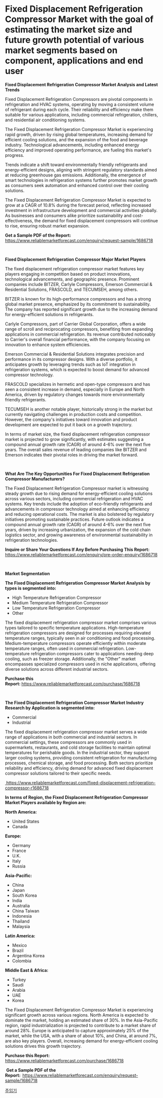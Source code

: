 <p><h1>Fixed Displacement Refrigeration Compressor Market with the goal of estimating the market size and future growth potential of various market segments based on component, applications and end user</h1></p><p><strong>Fixed Displacement Refrigeration Compressor Market Analysis and Latest Trends</strong></p>
<p><p>Fixed Displacement Refrigeration Compressors are pivotal components in refrigeration and HVAC systems, operating by moving a consistent volume of refrigerant during each cycle. Their reliability and efficiency make them suitable for various applications, including commercial refrigeration, chillers, and residential air conditioning systems. </p><p>The Fixed Displacement Refrigeration Compressor Market is experiencing rapid growth, driven by rising global temperatures, increasing demand for efficient cooling solutions, and the expansion of the food and beverage industry. Technological advancements, including enhanced energy efficiency and improved operating performance, are fueling this market's progress. </p><p>Trends indicate a shift toward environmentally friendly refrigerants and energy-efficient designs, aligning with stringent regulatory standards aimed at reducing greenhouse gas emissions. Additionally, the emergence of smart technologies in refrigeration systems further promotes market growth as consumers seek automation and enhanced control over their cooling solutions.</p><p>The Fixed Displacement Refrigeration Compressor Market is expected to grow at a CAGR of 10.8% during the forecast period, reflecting increased investment in infrastructure development and commercial activities globally. As businesses and consumers alike prioritize sustainability and cost-effectiveness, the demand for fixed displacement compressors will continue to rise, ensuring robust market expansion.</p></p>
<p><strong>Get a Sample PDF of the Report:&nbsp;</strong> <a href="https://www.reliablemarketforecast.com/enquiry/request-sample/1686718?utm_campaign=1080&utm_medium=2&utm_source=Github&utm_content=ia&utm_term=31122024&utm_id=fixed-displacement-refrigeration-compressor">https://www.reliablemarketforecast.com/enquiry/request-sample/1686718</a></p>
<p>&nbsp;</p>
<p><strong>Fixed Displacement Refrigeration Compressor Major Market Players</strong></p>
<p><p>The fixed displacement refrigeration compressor market features key players engaging in competition based on product innovations, technological advancements, and geographic presence. Prominent companies include BITZER, Carlyle Compressors, Emerson Commercial & Residential Solutions, FRASCOLD, and TECUMSEH, among others.</p><p>BITZER is known for its high-performance compressors and has a strong global market presence, emphasized by its commitment to sustainability. The company has reported significant growth due to the increasing demand for energy-efficient solutions in refrigerants.</p><p>Carlyle Compressors, part of Carrier Global Corporation, offers a wide range of scroll and reciprocating compressors, benefiting from expanding applications in commercial refrigeration. Its revenue contributed noticeably to Carrier's overall financial performance, with the company focusing on innovation to enhance system efficiencies.</p><p>Emerson Commercial & Residential Solutions integrates precision and performance in its compressor designs. With a diverse portfolio, it anticipates growth by leveraging trends such as IoT integration in refrigeration systems, which is expected to boost demand for advanced compressor technology.</p><p>FRASCOLD specializes in hermetic and open-type compressors and has seen a consistent increase in demand, especially in Europe and North America, driven by regulatory changes towards more environmentally friendly refrigerants.</p><p>TECUMSEH is another notable player, historically strong in the market but currently navigating challenges in production costs and competition. However, the company's initiatives toward innovation and product development are expected to put it back on a growth trajectory.</p><p>In terms of market size, the fixed displacement refrigeration compressor market is projected to grow significantly, with estimates suggesting a compound annual growth rate (CAGR) of around 4-6% over the next five years. The overall sales revenue of leading companies like BITZER and Emerson indicates their pivotal roles in driving the market forward.</p></p>
<p>&nbsp;</p>
<p><strong>What Are The Key Opportunities For Fixed Displacement Refrigeration Compressor Manufacturers?</strong></p>
<p><p>The Fixed Displacement Refrigeration Compressor market is witnessing steady growth due to rising demand for energy-efficient cooling solutions across various sectors, including commercial refrigeration and HVAC systems. Key trends include the adoption of eco-friendly refrigerants and advancements in compressor technology aimed at enhancing efficiency and reducing operational costs. The market is also bolstered by regulatory initiatives promoting sustainable practices. Future outlook indicates a compound annual growth rate (CAGR) of around 4-6% over the next five years, driven by increasing urbanization, the expansion of the cold chain logistics sector, and growing awareness of environmental sustainability in refrigeration technologies.</p></p>
<p><strong>Inquire or Share Your Questions If Any Before Purchasing This Report:</strong> <a href="https://www.reliablemarketforecast.com/enquiry/pre-order-enquiry/1686718?utm_campaign=1080&utm_medium=2&utm_source=Github&utm_content=ia&utm_term=31122024&utm_id=fixed-displacement-refrigeration-compressor">https://www.reliablemarketforecast.com/enquiry/pre-order-enquiry/1686718</a></p>
<p>&nbsp;</p>
<p><strong>Market Segmentation</strong></p>
<p><strong>The Fixed Displacement Refrigeration Compressor Market Analysis by types is segmented into:</strong></p>
<p><ul><li>High Temperature Refrigeration Compressor</li><li>Medium Temperature Refrigeration Compressor</li><li>Low Temperature Refrigeration Compressor</li><li>Other</li></ul></p>
<p><p>The fixed displacement refrigeration compressor market comprises various types tailored to specific temperature applications. High-temperature refrigeration compressors are designed for processes requiring elevated temperature ranges, typically seen in air conditioning and food processing. Medium-temperature compressors operate efficiently within moderate temperature ranges, often used in commercial refrigeration. Low-temperature refrigeration compressors cater to applications needing deep cooling, such as freezer storage. Additionally, the "Other" market encompasses specialized compressors used in niche applications, offering diverse solutions across different industrial sectors.</p></p>
<p><strong>Purchase this Report:&nbsp;</strong><a href="https://www.reliablemarketforecast.com/purchase/1686718?utm_campaign=1080&utm_medium=2&utm_source=Github&utm_content=ia&utm_term=31122024&utm_id=fixed-displacement-refrigeration-compressor">https://www.reliablemarketforecast.com/purchase/1686718</a></p>
<p>&nbsp;</p>
<p><strong>The Fixed Displacement Refrigeration Compressor Market Industry Research by Application is segmented into:</strong></p>
<p><ul><li>Commercial</li><li>Industrial</li></ul></p>
<p><p>The fixed displacement refrigeration compressor market serves a wide range of applications in both commercial and industrial sectors. In commercial settings, these compressors are commonly used in supermarkets, restaurants, and cold storage facilities to maintain optimal temperatures for perishable goods. In the industrial sector, they support larger cooling systems, providing consistent refrigeration for manufacturing processes, chemical storage, and food processing. Both sectors prioritize reliability and efficiency, driving demand for advanced fixed displacement compressor solutions tailored to their specific needs.</p></p>
<p><a href="https://www.reliablemarketforecast.com/fixed-displacement-refrigeration-compressor-r1686718?utm_campaign=1080&utm_medium=2&utm_source=Github&utm_content=ia&utm_term=31122024&utm_id=fixed-displacement-refrigeration-compressor">&nbsp;https://www.reliablemarketforecast.com/fixed-displacement-refrigeration-compressor-r1686718</a></p>
<p><strong>In terms of Region, the Fixed Displacement Refrigeration Compressor Market Players available by Region are:</strong></p>
<p>
    <p> <strong> North America: </strong>
        <ul>
            <li>United States</li>
            <li>Canada</li>
        </ul>
        </p> 
    <p> <strong> Europe: </strong>
        <ul>
            <li>Germany</li>
            <li>France</li>
            <li>U.K.</li>
            <li>Italy</li>
            <li>Russia</li>
        </ul>
        </p> 
    <p> <strong> Asia-Pacific: </strong>
        <ul>
            <li>China</li>
            <li>Japan</li>
            <li>South Korea</li>
            <li>India</li>
            <li>Australia</li>
            <li>China Taiwan</li>
            <li>Indonesia</li>
            <li>Thailand</li>
            <li>Malaysia</li>
        </ul>
        </p> 
    <p> <strong> Latin America: </strong>
        <ul>
            <li>Mexico</li>
            <li>Brazil</li>
            <li>Argentina Korea</li>
            <li>Colombia</li>
        </ul>
        </p> 
    <p> <strong> Middle East & Africa: </strong>
        <ul>
            <li>Turkey</li>
            <li>Saudi</li>
            <li>Arabia</li>
            <li>UAE</li>
            <li>Korea</li>
        </ul>
    </p>
    </p>
<p><p>The Fixed Displacement Refrigeration Compressor Market is experiencing significant growth across various regions. North America is expected to dominate the market, holding an estimated share of 30%. In the Asia-Pacific region, rapid industrialization is projected to contribute to a market share of around 28%. Europe is anticipated to capture approximately 25% of the market, while the USA, with a share of about 10%, and China, at around 7%, are also key players. Overall, increasing demand for energy-efficient cooling solutions drives this growth trajectory.</p></p>
<p><strong>Purchase this Report: </strong><a href="https://www.reliablemarketforecast.com/purchase/1686718?utm_campaign=1080&utm_medium=2&utm_source=Github&utm_content=ia&utm_term=31122024&utm_id=fixed-displacement-refrigeration-compressor">https://www.reliablemarketforecast.com/purchase/1686718</a></p>
<p>&nbsp;<strong>Get a Sample PDF of the Report:&nbsp;&nbsp;</strong><a href="https://www.reliablemarketforecast.com/enquiry/request-sample/1686718?utm_campaign=1080&utm_medium=2&utm_source=Github&utm_content=ia&utm_term=31122024&utm_id=fixed-displacement-refrigeration-compressor">https://www.reliablemarketforecast.com/enquiry/request-sample/1686718</a></p>
<p><strong></strong></p>
<p><p><a href="https://github.com/sougarounis/Market-Research-Report-List-6/blob/main/672734029685.md?utm_campaign=1080&utm_medium=2&utm_source=Github&utm_content=ia&utm_term=31122024&utm_id=fixed-displacement-refrigeration-compressor">주입기</a></p></p>